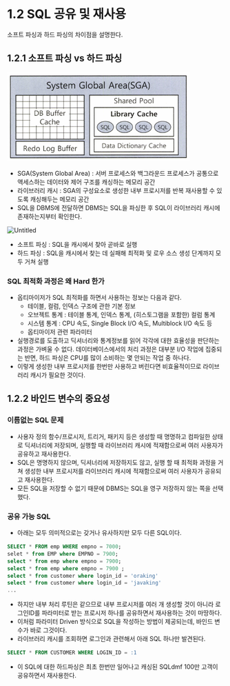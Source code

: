 # 1.2 SQL 공유 및 재사용

소프트 파싱과 하드 파싱의 차이점을 설명한다. 

## 1.2.1 소프트 파싱 vs 하드 파싱

![Untitled](./images/Untitled.png)

- SGA(System Global Area) : 서버 프로세스와 백그라운드 프로세스가 공통으로 액세스하는 데이터와 제어 구조를 캐싱하는 메모리 공간
- 라이브러리 캐시 : SGA의 구성요소로 생성한 내부 프로시저를 반복 재사용할 수 있도록 캐싱해두는 메모리 공간
- SQL을 DBMS에 전달하면 DBMS는 SQL을 파싱한 후 SQL이 라이브러리 캐시에 존재하는지부터 확인한다.

![Untitled](/images/Untitled%201.png)

- 소프트 파싱 : SQL을 캐시에서 찾아 곧바로 실행
- 하드 파싱 : SQL을 캐시에서 찾는 데 실패해 최적화 및 로우 소스 생성 단계까지 모두 거쳐 실행

### SQL 최적화 과정은 왜 Hard 한가

- 옵티마이저가 SQL 최적화를 하면서 사용하는 정보는 다음과 같다.
    - 테이블, 컬럼, 인덱스 구조에 관한 기본 정보
    - 오브젝트 통계 : 테이블 통계, 인덱스 통계, (히스토그램을 포함한) 컬럼 통계
    - 시스템 통계 : CPU 속도, Single Block I/O 속도, Multiblock I/O 속도 등
    - 옵티마이저 관련 파라미터
- 실행경로를 도출하고 딕셔너리와 통계정보를 읽어 각각에 대한 효율성을 판단하는 과정은 가벼울 수 없다. 데이터베이스에서의 처리 과정은 대부분 I/O 작업에 집중되는 반면, 하드 파싱은 CPU를 많이 소비하는 몇 안되는 작업 중 하나다.
- 이렇게 생성한 내부 프로시저를 한번만 사용하고 버린다면 비효율적이므로 라이브러리 캐시가 필요한 것이다.

## 1.2.2 바인드 변수의 중요성

### 이름없는 SQL 문제

- 사용자 정의 함수/프로시저, 트리거, 패키지 등은 생성할 때 명명하고 컴파일한 상태로 딕셔너리에 저장되며, 실행할 때 라이브러리 캐시에 적재함으로써 여러 사용자가 공유하고 재사용한다.
- SQL은 명명하지 않으며, 딕셔너리에 저장하지도 않고, 실행 할 때 최적화 과정을 거쳐 생성한 내부 프로시저를 라이브러리 캐시에 적재함으로써 여러 사용자가 공유되고 재사용한다.
- 모든 SQL을 저장할 수 없기 때문에 DBMS는 SQL을 영구 저장하지 않는 쪽을 선택했다.

### 공유 가능 SQL

- 아래는 모두 의미적으로는 갖거나 유사하지만 모두 다른 SQL이다.

```sql
SELECT * FROM emp WHERE empno = 7000;
selet * from EMP where EMPNO = 7900;
select * from emp where empno = 7900;
select * from emp where empno = 7900 ;
select * from customer where login_id = 'oraking'
select * from customer where login_id = 'javaking'
...
```

- 하지만 내부 처리 루틴은 같으므로 내부 프로시저를 여러 개 생성할 것이 아니라 로그인ID를 파라미터로 받는 프로시저 하나를 공유하면서 재사용하는 것이 마땅하다.
- 이처럼 파라미터 Driven 방식으로 SQL을 작성하는 방법이 제공되는데, 바인드 변수가 바로 그것이다.
- 라이브러리 캐시를 조회하면 로그인과 관련해서 아래 SQL 하나만 발견된다.

```sql
SELECT * FROM CUSTOMER WHERE LOGIN_ID = :1
```

- 이 SQL에 대한 하드파싱은 최초 한번만 일어나고 캐싱된 SQLdmf 100만 고객이 공유하면서 재사용한다.
